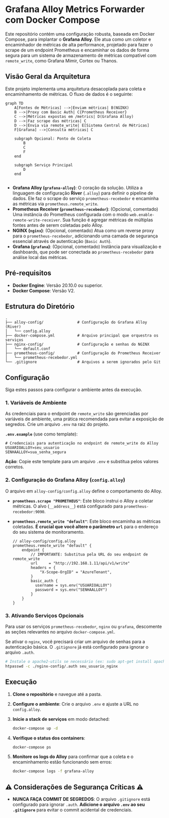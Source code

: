 # Grafana Alloy Metrics Forwarder com Docker Compose

Este repositório contém uma configuração robusta, baseada em Docker Compose, para implantar o **Grafana Alloy**. Ele atua como um coletor e encaminhador de métricas de alta performance, projetado para fazer o scrape de um endpoint Prometheus e encaminhar os dados de forma segura para um sistema de armazenamento de métricas compatível com `remote_write`, como Grafana Mimir, Cortex ou Thanos.

## Visão Geral da Arquitetura

Este projeto implementa uma arquitetura desacoplada para coleta e encaminhamento de métricas. O fluxo de dados é o seguinte:

```mermaid
graph TD
    A[Fontes de Métricas] -->|Enviam métricas| B(NGINX)
    B -->|Proxy com Basic Auth| C{Prometheus Receiver}
    C -->|Métricas expostas em /metrics| D(Grafana Alloy)
    D -->|Faz scrape das métricas| C
    D -->|Envia via remote_write| E[Sistema Central de Métricas]
    F[Grafana] -->|Consulta métricas| C

    subgraph Opcional: Ponto de Coleta
        B
        C
        F
    end

    subgraph Serviço Principal
        D
    end


```

-   **Grafana Alloy (`grafana-alloy`)**: O coração da solução. Utiliza a linguagem de configuração **River** (`.alloy`) para definir o pipeline de dados. Ele faz o scrape do serviço `prometheus-recebedor` e encaminha as métricas via `prometheus.remote_write`.
-   **Prometheus Receiver (`prometheus-recebedor`)**: (Opcional, comentado) Uma instância do Prometheus configurada com o modo `web.enable-remote-write-receiver`. Sua função é agregar métricas de múltiplas fontes antes de serem coletadas pelo Alloy.
-   **NGINX (`nginx`)**: (Opcional, comentado) Atua como um reverse proxy para o `prometheus-recebedor`, adicionando uma camada de segurança essencial através de autenticação (`Basic Auth`).
-   **Grafana (`grafana`)**: (Opcional, comentado) Instância para visualização e dashboards, que pode ser conectada ao `prometheus-recebedor` para análise local das métricas.

## Pré-requisitos

-   **Docker Engine**: Versão 20.10.0 ou superior.
-   **Docker Compose**: Versão V2.

## Estrutura do Diretório

```
.
├── alloy-config/               # Configuração do Grafana Alloy (River)
│   └── config.alloy
├── docker-compose.yml          # Arquivo principal que orquestra os serviços
├── nginx-config/               # Configuração e senhas do NGINX
│   └── default.conf
├── prometheus-config/          # Configuração do Prometheus Receiver
│   └── prometheus-recebedor.yml
└── .gitignore                  # Arquivos a serem ignorados pelo Git
```

## Configuração

Siga estes passos para configurar o ambiente antes da execução.

### 1. Variáveis de Ambiente

As credenciais para o endpoint de `remote_write` são gerenciadas por variáveis de ambiente, uma prática recomendada para evitar a exposição de segredos. Crie um arquivo `.env` na raiz do projeto.

**`.env.example`** (use como template):

```dotenv
# Credenciais para autenticação no endpoint de remote_write do Alloy
USUARIOALLOY=seu_usuario
SENHAALLOY=sua_senha_segura
```

**Ação**: Copie este template para um arquivo `.env` e substitua pelos valores corretos.

### 2. Configuração do Grafana Alloy (`config.alloy`)

O arquivo em `alloy-config/config.alloy` define o comportamento do Alloy.

-   **`prometheus.scrape "PROMETHEUS"`**: Este bloco instrui o Alloy a coletar métricas. O alvo (`__address__`) está configurado para `prometheus-recebedor:9090`.
-   **`prometheus.remote_write "default"`**: Este bloco encaminha as métricas coletadas. **É crucial que você altere o parâmetro `url`** para o endereço do seu sistema de monitoramento.

    ```river
    // alloy-config/config.alloy
    prometheus.remote_write "default" {
        endpoint {
            // IMPORTANTE: Substitua pela URL do seu endpoint de remote_write
            url     = "http://192.168.1.11/api/v1/write"
            headers = {
                "X-Scope-OrgID" = "AzureTenant",
            }
            basic_auth {
              username = sys.env("USUARIOALLOY")
              password = sys.env("SENHAALLOY")
            }
        }
    }
    ```

### 3. Ativando Serviços Opcionais

Para usar os serviços `prometheus-recebedor`, `nginx` ou `grafana`, descomente as seções relevantes no arquivo `docker-compose.yml`.

Se ativar o `nginx`, você precisará criar um arquivo de senhas para a autenticação básica. O `.gitignore` já está configurado para ignorar o arquivo `.auth`.

```sh
# Instale o apache2-utils se necessário (ex: sudo apt-get install apache2-utils)
htpasswd -c ./nginx-config/.auth seu_usuario_nginx
```

## Execução

1.  **Clone o repositório** e navegue até a pasta.

2.  **Configure o ambiente**: Crie o arquivo `.env` e ajuste a URL no `config.alloy`.

3.  **Inicie a stack de serviços** em modo detached:
    ```sh
    docker-compose up -d
    ```

4.  **Verifique o status dos containers**:
    ```sh
    docker-compose ps
    ```

5.  **Monitore os logs do Alloy** para confirmar que a coleta e o encaminhamento estão funcionando sem erros:
    ```sh
    docker-compose logs -f grafana-alloy
    ```

## ⚠️ Considerações de Segurança Críticas ⚠️

-   **NUNCA FAÇA COMMIT DE SEGREDOS**: O arquivo `.gitignore` está configurado para ignorar `.auth`. **Adicione o arquivo `.env` ao seu `.gitignore`** para evitar o commit acidental de credenciais.
